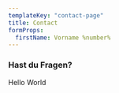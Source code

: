 ```yaml
---
templateKey: "contact-page"
title: Contact
formProps:
  firstName: Vorname %number%
---
```


### Hast du Fragen?

Hello World
